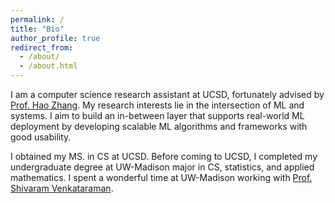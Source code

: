 ```yaml
---
permalink: /
title: "Bio"
author_profile: true
redirect_from: 
  - /about/
  - /about.html
---
```


I am a computer science research assistant at UCSD, fortunately advised by [Prof. Hao Zhang](https://cseweb.ucsd.edu/~haozhang/). My research interests lie in the intersection of ML and systems. I aim to build an in-between layer that supports
real-world ML deployment by developing scalable ML algorithms and frameworks with good usability.

I obtained my MS. in CS at UCSD. Before coming to UCSD, I completed my undergraduate degree at UW-Madison major in CS, statistics, and applied mathematics. I spent a wonderful time at UW-Madison working with [Prof. Shivaram Venkataraman](https://shivaram.org/).







